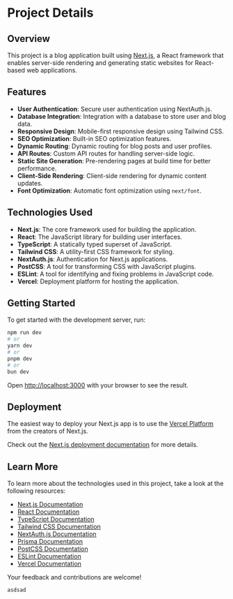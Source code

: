 # Project Details

## Overview

This project is a blog application built using [Next.js](https://nextjs.org), a React framework that enables server-side rendering and generating static websites for React-based web applications.

## Features

- **User Authentication**: Secure user authentication using NextAuth.js.
- **Database Integration**: Integration with a database to store user and blog data.
- **Responsive Design**: Mobile-first responsive design using Tailwind CSS.
- **SEO Optimization**: Built-in SEO optimization features.
- **Dynamic Routing**: Dynamic routing for blog posts and user profiles.
- **API Routes**: Custom API routes for handling server-side logic.
- **Static Site Generation**: Pre-rendering pages at build time for better performance.
- **Client-Side Rendering**: Client-side rendering for dynamic content updates.
- **Font Optimization**: Automatic font optimization using `next/font`.

## Technologies Used

- **Next.js**: The core framework used for building the application.
- **React**: The JavaScript library for building user interfaces.
- **TypeScript**: A statically typed superset of JavaScript.
- **Tailwind CSS**: A utility-first CSS framework for styling.
- **NextAuth.js**: Authentication for Next.js applications.
- **PostCSS**: A tool for transforming CSS with JavaScript plugins.
- **ESLint**: A tool for identifying and fixing problems in JavaScript code.
- **Vercel**: Deployment platform for hosting the application.

## Getting Started

To get started with the development server, run:

```bash
npm run dev
# or
yarn dev
# or
pnpm dev
# or
bun dev
```

Open [http://localhost:3000](http://localhost:3000) with your browser to see the result.

## Deployment

The easiest way to deploy your Next.js app is to use the [Vercel Platform](https://vercel.com) from the creators of Next.js.

Check out the [Next.js deployment documentation](https://nextjs.org/docs/app/building-your-application/deploying) for more details.

## Learn More

To learn more about the technologies used in this project, take a look at the following resources:

- [Next.js Documentation](https://nextjs.org/docs)
- [React Documentation](https://reactjs.org/docs/getting-started.html)
- [TypeScript Documentation](https://www.typescriptlang.org/docs/)
- [Tailwind CSS Documentation](https://tailwindcss.com/docs)
- [NextAuth.js Documentation](https://next-auth.js.org/getting-started/introduction)
- [Prisma Documentation](https://www.prisma.io/docs/)
- [PostCSS Documentation](https://postcss.org/)
- [ESLint Documentation](https://eslint.org/docs/user-guide/getting-started)
- [Vercel Documentation](https://vercel.com/docs)

Your feedback and contributions are welcome!

```asdsad```